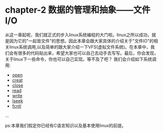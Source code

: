 # chapter-2 数据的管理和抽象——文件I/O
从这一章起呢，我们就正式的步入linux系统编程的大门啦。linux之所以成功，就是因为它的"一起皆文件"的思想。因此本章会跟大家具体的介绍关于"文件IO"的相关linux系统调用,以及简单的跟大家介绍一下VFS(虚拟文件系统)。在本章中，我们会有很多的代码贴出来，希望大家也可以自己去动手去写写。最后，你会发现，关于linux下一些命令，你也可以自己实现。等不及了吧？
我们会介绍如下系统调用:

- [open](http://linux.die.net/man/2/open)
- [creat](http://linux.die.net/man/2/creat)
- [close](http://linux.die.net/man/2/close)
- [read](http://linux.die.net/man/2/read)
- [write](http://linux.die.net/man/2/write)
- [lseek](http://linux.die.net/man/2/lseek)
- [fcntl](http://linux.die.net/man/2/fcntl)

...

ps:本章我们假定你已经有C语言知识以及基本使用linux的前提。

